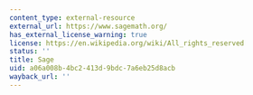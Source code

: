 ```yaml
---
content_type: external-resource
external_url: https://www.sagemath.org/
has_external_license_warning: true
license: https://en.wikipedia.org/wiki/All_rights_reserved
status: ''
title: Sage
uid: a06a008b-4bc2-413d-9bdc-7a6eb25d8acb
wayback_url: ''
---
```

